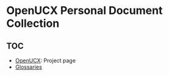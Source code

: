 # OpenUCX Personal Document Collection

## TOC

* [OpenUCX](https://www.openucx.org): Project page
* [Glossaries](glossaries.txt)

